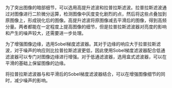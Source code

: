 为了突出图像的暗部细节，可以选用高提升滤波和拉普拉斯滤波。拉普拉斯滤波通过对图像进行二阶微分运算，检测图像中灰度变化剧烈的点，然后将这些点叠加到原图像上，形成锐化后的图像。高提升滤波将原图像减去平滑后的图像，得到高频分量。两者都能在一定程度上提高图像的细节，但是拉普拉斯滤波器对亮度的影响和产生的噪声较大，还需要进一步处理。

为了增强图像边缘，选用Sobel梯度滤波器。其对于边缘的响应大于拉普拉斯滤波，对于噪声的响应则比拉普拉斯滤波更低，因此使用Sobel梯度滤波器配合低通滤波器可以专门对图像边缘进行增强。对于低通滤波器，选用盒式滤波器，可以在平滑的基础上保留图像的边缘。

将拉普拉斯滤波器与和平滑后的Sobel梯度滤波器结合，可以在增强图像细节的同时，减少噪声的影响。